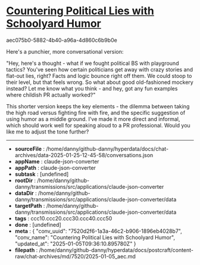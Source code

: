 # [Countering Political Lies with Schoolyard Humor](https://claude.ai/chat/7520d2f6-1a3a-46c2-b906-1896eb4028b7)

aec075b0-5882-4b40-a96a-4d860c6b9b0e

 Here's a punchier, more conversational version:

"Hey, here's a thought - what if we fought political BS with playground tactics? You've seen how certain politicians get away with crazy stories and flat-out lies, right? Facts and logic bounce right off them. We could stoop to their level, but that feels wrong. So what about good old-fashioned mockery instead? Let me know what you think - and hey, got any fun examples where childish PR actually worked?"

This shorter version keeps the key elements - the dilemma between taking the high road versus fighting fire with fire, and the specific suggestion of using humor as a middle ground. I've made it more direct and informal, which should work well for speaking aloud to a PR professional. Would you like me to adjust the tone further?

---

* **sourceFile** : /home/danny/github-danny/hyperdata/docs/chat-archives/data-2025-01-25-12-45-58/conversations.json
* **appName** : claude-json-converter
* **appPath** : claude-json-converter
* **subtask** : [undefined]
* **rootDir** : /home/danny/github-danny/transmissions/src/applications/claude-json-converter
* **dataDir** : /home/danny/github-danny/transmissions/src/applications/claude-json-converter/data
* **targetPath** : /home/danny/github-danny/transmissions/src/applications/claude-json-converter/data
* **tags** : ccc10.ccc20.ccc30.ccc40.ccc50
* **done** : [undefined]
* **meta** : {
  "conv_uuid": "7520d2f6-1a3a-46c2-b906-1896eb4028b7",
  "conv_name": "Countering Political Lies with Schoolyard Humor",
  "updated_at": "2025-01-05T09:36:10.895780Z"
}
* **filepath** : /home/danny/github-danny/hyperdata/docs/postcraft/content-raw/chat-archives/md/7520/2025-01-05_aec.md